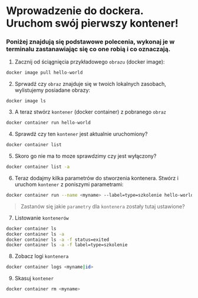 # Wprowadzenie do dockera. Uruchom swój pierwszy kontener!

### Poniżej znajdują się podstawowe polecenia, wykonaj je w terminalu zastanawiając się co one robią i co oznaczają. 

1. Zacznij od ściągnięcia przykładowego `obrazu` (docker image):

```sh
docker image pull hello-world
```

2. Sprwadź czy `obraz` znajduje się w twoich lokalnych zasobach, wylistujemy posiadane obrazy:

```
docker image ls
```

3. A teraz stwórz `kontener` (docker container) z pobranego `obraz`

```sh
docker container run hello-world
```


4. Sprawdź czy ten `kontener` jest aktualnie uruchomiony?

```sh
docker container list
```
5. Skoro go nie ma to moze sprawdzimy czy jest wyłączony?

```sh
docker container list -a
```

6. Teraz dodajmy kilka parametrów do stworzenia kontenera. Stwórz i uruchom `kontener` z poniszymi parametrami:
```sh
docker container run --name <myname> --label=type=szkolenie hello-world
```
>Zastanów się jakie `parametry` dla `kontenera` zostały tutaj ustawione?

7. Listowanie `kontenerów`

```sh
docker container ls
docker container ls -a
docker container ls -a -f status=exited
docker container ls -a -f label=type=szkolenie
```

8. Zobacz logi `kontenera`

```sh
docker container logs <myname|id>
``` 

9. Skasuj `kontener`

```sh
docker container rm <myname>
```